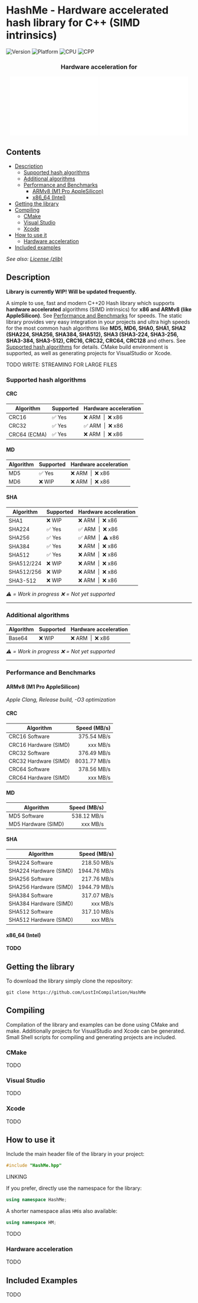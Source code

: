 # HashMe - Hardware accelerated hash library for C++ (SIMD intrinsics)

![Version](https://img.shields.io/badge/Version-V0.1-brightgreen?style=flat&&logo=framework) ![Platform](https://img.shields.io/badge/Platform-Windows%20%7C%20Linux%20%7C%20macOS%20-blue?style=flat&&logo=buffer) ![CPU](https://img.shields.io/badge/CPU-x86%20%7C%20ARMv8-red?style=flat&&logo=qmk) ![CPP](https://img.shields.io/badge/Language-C++20-orange?style=flat&&logo=C%2b%2b)

<h3 align="center">Hardware acceleration for</h3>
<p align="center" width="100%">
<img src="/img/intel_logo.svg" alt="Intel logo"/>
<img src="/img/arm_logo.svg" alt="ARM logo"/>
</p>

## Contents
- [Description](#description)
    - [Supported hash algorithms](#supported-hash-algorithms)
    - [Additional algorithms](#additional-algorithms)
    - [Performance and Benchmarks](#performance-and-benchmarks)
        - [ARMv8 (M1 Pro AppleSilicon)](#armv8-m1-pro-applesilicon)
        - [x86_64 (Intel)](#x86-64-intel)
- [Getting the library](#getting-the-library)
- [Compiling](#compiling)
    - [CMake](#cmake)
    - [Visual Studio](#visual-studio)
    - [Xcode](#xcode)
- [How to use it](#how-to-use-it)
    - [Hardware acceleration](#hardware-acceleration)
- [Included examples](#included-examples)

*See also: [License (zlib)](LICENSE.md)*

## Description
**Library is currently WIP! Will be updated frequently.**

A simple to use, fast and modern C++20 Hash library which supports **hardware accelerated** algorithms (SIMD intrinsics) for **x86 and ARMv8 (like AppleSilicon)**. See [Performance and Benchmarks](#performance-and-benchmarks) for speeds. The static library provides very easy integration in your projects and ultra high speeds for the most common hash algorithms like **MD5, MD6, SHA0, SHA1, SHA2 (SHA224, SHA256, SHA384, SHA512), SHA3 (SHA3-224, SHA3-256, SHA3-384, SHA3-512), CRC16, CRC32, CRC64, CRC128** and others. See [Supported hash algorithms](#supported-hash-algorithms) for details.
CMake build environment is supported, as well as generating projects for VisualStudio or Xcode.

TODO WRITE: STREAMING FOR LARGE FILES

### Supported hash algorithms
#### CRC
Algorithm | Supported | Hardware acceleration |
| -- | --------- | --------- |
| CRC16 | ✅ Yes | ❌ ARM&nbsp;&nbsp;\|&nbsp;&nbsp;❌ x86 |
| CRC32 | ✅ Yes | ✅ ARM&nbsp;&nbsp;\|&nbsp;&nbsp;❌ x86 |
| CRC64 (ECMA) | ✅ Yes | ❌ ARM&nbsp;&nbsp;\|&nbsp;&nbsp;❌ x86 |

#### MD
Algorithm | Supported | Hardware acceleration |
| -- | --------- | --------- |
| MD5 | ✅ Yes | ❌ ARM&nbsp;&nbsp;\|&nbsp;&nbsp;❌ x86 |
| MD6 | ❌ WIP | ❌ ARM&nbsp;&nbsp;\|&nbsp;&nbsp;❌ x86 |

#### SHA
Algorithm | Supported | Hardware acceleration |
| -- | --------- | --------- |
| SHA1 | ❌ WIP | ❌ ARM&nbsp;&nbsp;\|&nbsp;&nbsp;❌ x86 |
| SHA224 | ✅ Yes | ✅ ARM&nbsp;&nbsp;\|&nbsp;&nbsp;❌ x86 |
| SHA256 | ✅ Yes | ✅ ARM&nbsp;&nbsp;\|&nbsp;&nbsp;⚠️ x86 |
| SHA384 | ✅ Yes | ❌ ARM&nbsp;&nbsp;\|&nbsp;&nbsp;❌ x86 |
| SHA512 | ✅ Yes | ❌ ARM&nbsp;&nbsp;\|&nbsp;&nbsp;❌ x86 |
| SHA512/224 | ❌ WIP | ❌ ARM&nbsp;&nbsp;\|&nbsp;&nbsp;❌ x86 |
| SHA512/256 | ❌ WIP | ❌ ARM&nbsp;&nbsp;\|&nbsp;&nbsp;❌ x86 |
| SHA3-512 | ❌ WIP | ❌ ARM&nbsp;&nbsp;\|&nbsp;&nbsp;❌ x86 |

*⚠️ = Work in progress*
*❌ = Not yet supported*

---

### Additional algorithms
Algorithm | Supported | Hardware acceleration |
| -- | --------- | --------- |
| Base64 | ❌ WIP | ❌ ARM&nbsp;&nbsp;\|&nbsp;&nbsp;❌ x86 |

*⚠️ = Work in progress*
*❌ = Not yet supported*

---

### Performance and Benchmarks

#### ARMv8 (M1 Pro AppleSilicon)
*Apple Clang, Release build, -O3 optimization*

#### CRC
Algorithm      |   Speed (MB/s)
---------------|--------:
CRC16 Software | 375.54 MB/s
CRC16 Hardware (SIMD) | xxx MB/s
CRC32 Software | 376.49 MB/s
CRC32 Hardware (SIMD) | 8031.77 MB/s
CRC64 Software | 378.56 MB/s
CRC64 Hardware (SIMD) | xxx MB/s

#### MD
Algorithm      |   Speed (MB/s)
---------------|--------:
MD5 Software | 538.12 MB/s
MD5 Hardware (SIMD) | xxx MB/s

#### SHA
Algorithm      |   Speed (MB/s)
---------------|--------:
SHA224 Software | 218.50 MB/s
SHA224 Hardware (SIMD) | 1944.76 MB/s
SHA256 Software | 217.76 MB/s
SHA256 Hardware (SIMD) | 1944.79 MB/s
SHA384 Software | 317.07 MB/s
SHA384 Hardware (SIMD) | xxx MB/s
SHA512 Software | 317.10 MB/s
SHA512 Hardware (SIMD) | xxx MB/s


#### x86_64 (Intel)
**TODO**

## Getting the library
To download the library simply clone the repository:
~~~
git clone https://github.com/LostInCompilation/HashMe
~~~

## Compiling
Compilation of the library and examples can be done using CMake and make. Additionally projects for VisualStudio and Xcode can be generated. Small Shell scripts for compiling and generating projects are included.

### CMake
TODO

### Visual Studio
TODO

### Xcode
TODO

## How to use it
Include the main header file of the library in your project:
```cpp
#include "HashMe.hpp"
```

LINKING

If you prefer, directly use the namespace for the library:
```cpp
using namespace HashMe;
```
A shorter namespace alias ```HM```is also available:
```cpp
using namespace HM;
```

TODO

### Hardware acceleration
TODO

## Included Examples
TODO

